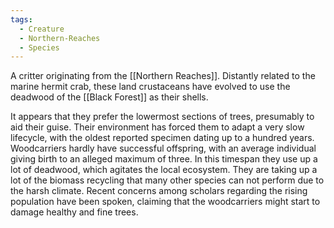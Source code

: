 ```yaml
---
tags:
  - Creature
  - Northern-Reaches
  - Species
---
```

A critter originating from the [[Northern Reaches]]. Distantly related to the marine hermit crab, these land crustaceans have evolved to use the deadwood of the [[Black Forest]] as their shells.

It appears that they prefer the lowermost sections of trees, presumably to aid their guise.
Their environment has forced them to adapt a very slow lifecycle, with the oldest reported specimen dating up to a hundred years. Woodcarriers hardly have successful offspring, with an average individual giving birth to an alleged maximum of three. 
In this timespan they use up a lot of deadwood, which agitates the local ecosystem. They are taking up a lot of the biomass recycling that many other species can not perform due to the harsh climate. 
Recent concerns among scholars regarding the rising population have been spoken, claiming that the woodcarriers might start to damage healthy and fine trees. 